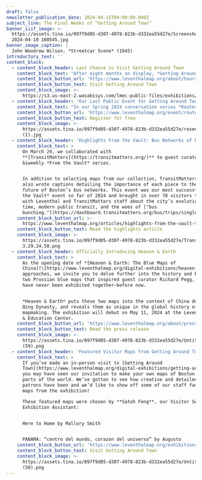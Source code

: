 ```yaml
---
draft: false
newsletter_publication_date: 2024-04-15T04:00:00.000Z
subject_line: The Final Weeks of “Getting Around Town”
banner_iiif_image: >-
  https://assets.tina.io/097f9d05-d307-4978-823b-d332ea55d27e/Screenshot
  2024-04-10 160545.jpg
banner_image_caption: |
  John Woodrow Wilson, *Streetcar Scene* (1945)
introductory_text: ''
content_block:
  - content_block_header: Last Chance to Visit Getting Around Town
    content_block_text: "After eight months on display, *Getting Around Town* will be closing on April 27 to prepare for our next exhibit. For locals and out-of-town visitors, we invite you to visit one more time to see the extraordinary collection of transit maps dating from the seventeenth century to the present and for those unable to visit in person, the [digital exhibition](https://www.leventhalmap.org/digital-exhibitions/getting-around-town/) will remain on our website.\n"
    content_block_button_url: 'https://www.leventhalmap.org/about/hours-directions/'
    content_block_button_text: Visit Getting Around Town
    content_block_image: >-
      https://s3.us-east-2.wasabisys.com/lmec-public-files/exhibitions/getting-around-town/cw-5/5.2G-trolleys%20and%20trains%20kids%20t%20map%201987.jpg
  - content_block_header: 'Our Last Public Event for Getting Around Town · Tuesday, April 16 6pm ET'
    content_block_text: "In our Spring 2024 conversation series *Routes Ahead of Us*, we take the themes of our current exhibition [*Getting Around Town*](https://www.leventhalmap.org/digital-exhibitions/getting-around-town/) and connect the history of Boston’s transit system with questions about how to build a better, more equitable urban mobility system in the future.\n\nThese informal presentations feature discussions with transit and mobility experts, free drinks and refreshments at the Boston Public Library’s Newsfeed Café, and tours of *Getting Around Town* following the conclusion of the program.\n\nIn the **final** event of this series, we’ll be speaking to **Dan Rosengard**, the Executive Director of Transportation for Boston Public Schools. In this role, he is focused on ensuring the delivery of safe, reliable, on-time, and cost-effective yellow bus transportation to and from school for over 22,000 Boston students on a daily basis."
    content_block_button_url: 'https://www.leventhalmap.org/event/routes-ahead-rosengard/'
    content_block_button_text: Register for free
    content_block_image: >-
      https://assets.tina.io/097f9d05-d307-4978-823b-d332ea55d27e/rosengard-head-shot
      (1).jpg
  - content_block_header: 'Highlights From the Vault: Bus Networks of Boston with TransitMatters'
    content_block_text: >
      On March 29, we collaborated with
      **[TransitMatters](https://transitmatters.org/)** to guest curate our
      biweekly *From the Vault* series.


      In addition to selecting maps from our collection, TransitMatters staff
      also wrote captions detailing the importance of each piece to the past and
      future of Boston’s bus networks. This event was our most successful *From
      the Vault* event so far of 2024 and brought in over 70 visitors to chat
      with Leventhal and TransitMatters staff about the city’s evolution over
      time, modern public transit, and the woes of ["bus
      bunching."](https://dashboard.transitmatters.org/bus/trips/single/?busRoute=1\&date=2024-04-04\&from=1-1-67\&to=1-1-62)
    content_block_button_url: >-
      https://www.leventhalmap.org/articles/highlights-from-the-vault-transitmatters-bus-networks-of-boston/
    content_block_button_text: Read the highlights article
    content_block_image: >-
      https://assets.tina.io/097f9d05-d307-4978-823b-d332ea55d27e/TransitMatters
      3.29.24.50.png
  - content_block_header: Officially Introducing Heaven & Earth
    content_block_text: >
      As the opening date of *[Heaven & Earth: The Blue Maps of
      China](\[https://www.leventhalmap.org/digital-exhibitions/heaven-and-earth/])*
      approaches, we invite you to delve further into the history and beauty of
      two Prussian blue maps that inspired guest curator Richard Pegg, and
      have never been exhibited together—before now.


      *Heaven & Earth* puts these two maps into the context of China during the
      Qing Dynasty, and reveals them as unique in the global history of
      mapmaking. The exhibition will debut on May 11, 2024 at the Leventhal Map
      & Education Center.
    content_block_button_url: 'https://www.leventhalmap.org/about/press-releases/heaven-and-earth-press-release/'
    content_block_button_text: Read the press release
    content_block_image: >-
      https://assets.tina.io/097f9d05-d307-4978-823b-d332ea55d27e/Untitled
      (59).png
  - content_block_header: 'Featured Visitor Maps from Getting Around Town '
    content_block_text: >
      If you’ve made an in-person visit to [Getting Around
      Town](https://www.leventhalmap.org/digital-exhibitions/getting-around-town/),
      you may have seen our invitation to make your own maps of Boston or other
      parts of the world. We’ve gotten to see how creative and detailed our
      patrons have been and we’d like to show off some of our staff favorite
      maps from the exhibition!

      These featured maps were chosen by **Satoh Feng**, our Visitor Services &
      Exhibition Assistant:


      Here to Home by Mallory Smith


      PANAMA: “centro del mundo, corazon del universo” by Augusto
    content_block_button_url: 'https://www.leventhalmap.org/exhibitions/visit/'
    content_block_button_text: Visit Getting Around Town
    content_block_image: >-
      https://assets.tina.io/097f9d05-d307-4978-823b-d332ea55d27e/Untitled
      (50).png
---
```


